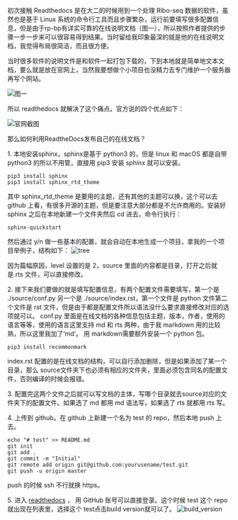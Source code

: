 初次接触 Readthedocs 是在大二的时候用到一个处理 Ribo-seq 数据的软件，虽然也是基于 Linux 系统的命令行工具而且步骤繁杂，运行前要填写很多配置信息，但是由于rp-bp有详实可靠的在线说明文档（图一），所以按照作者提供的步骤一步一步来可以很容易得到结果。当时留给我印象最深的就是他的在线说明文档，我觉得布局很简洁，而且很方便。

当时很多软件的说明文件是和软件一起打包下载的，下到本地就是简单地文本文档，要么就是放在官网上，当然我要想做个小项目也没精力去专门维护一个服务器再写个网站。

![图一](https://upload-images.jianshu.io/upload_images/12798058-c1559254ade3436f.png?imageMogr2/auto-orient/strip%7CimageView2/2/w/1240)

所以 readthedocs 就解决了这个痛点。官方说的四个优点如下：

![官网截图](https://upload-images.jianshu.io/upload_images/12798058-64e1a37e0a2dfd4e.png?imageMogr2/auto-orient/strip%7CimageView2/2/w/1240)

那么如何利用ReadtheDocs发布自己的在线文档？

1\. 本地安装sphinx，sphinx是基于 python3 的，但是 linux 和 macOS 都是自带 python3 的所以不用管，直接用 pip3 安装 sphinx 就可以安装。
```shell
pip3 install sphinx
pip3 install sphinx_rtd_theme
```
其中 sphinx_rtd_theme 是要用的主题，还有其他的主题可以换，这个可以去 github 上看，有很多开源的主题，但是要注意大部分都是不允许商用的。安装好sphinx 之后在本地新建一个文件夹然后 cd 进去，命令行执行：
```shell
sphinx-quickstart
```
然后通过 y/n 做一些基本的配置，就会自动在本地生成一个项目，拿我的一个项目举例子，结构如下：
![tree](https://upload-images.jianshu.io/upload_images/12798058-f947d61bfbbb2774.png?imageMogr2/auto-orient/strip%7CimageView2/2/w/1240)

因为篇幅原因，level 设置的是 2，source 里面的内容都是目录，打开之后就是.rts 文件，可以直接修改。

2\. 接下来我们要做的就是填写配置信息，有两个配置文件需要填写，第一个是 ./source/conf.py 另一个是 ./source/index.rst，第一个文件是 python 文件第二个文件是 rst 文件，但是由于都是配置文件所以语法没什么要求直接修改对应的选项就可以。
conf.py 里面是在线文档的各种信息包括主题，版本，作者，使用的语言等等，使用的语言这里支持 md 和 rts 两种，由于我 markdown 用的比较熟，所以这里我加了‘md’。 用 markdown需要额外安装一个 python 包。
```shell
pip3 install recommonmark
```
index.rst 配置的是在线文档的结构，可以自行添加删除，但是如果添加了某一个目录，那么 source文件夹下也必须有相应的文件夹，里面必须包含同名的配置文件，否则编译的时候会报错。

3\. 配置完这两个文件之后就可以写文档的主体，写哪个目录就去source对应的文件夹下的配置文件。如果选了 md 都用 md 语法写，如果选了 rts 就都用 rts 写。

4\. 上传到 github。在 github 上新建一个名为 test 的 repo，然后本地 push 上去。
```shell
echo "# test" >> README.md
git init
git add .
git commit -m "Initial"
git remote add origin git@github.com:yourusename/test.git
git push -u origin master
```
push 的时候 ssh 不行就换 https。

5\. 进入 [readthedocs](https://readthedocs.org/) ， 用 GitHub 账号可以直接登录。这个时候 test 这个 repo 就出现在列表里，选择这个 test点击build version就可以了。
![build_version](https://upload-images.jianshu.io/upload_images/12798058-dfd1c0ce9aaafbf9.png?imageMogr2/auto-orient/strip%7CimageView2/2/w/1240)
